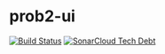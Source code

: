# prob2-ui

[![Build Status](https://travis-ci.org/bendisposto/prob2-ui.svg?branch=master)](https://travis-ci.org/bendisposto/prob2-ui)
[![SonarCloud Tech Debt](https://sonarcloud.io/api/badges/measure?key=prob2-ui%3Adevelop&metric=sqale_debt_ratio)](https://sonarcloud.io/dashboard?id=prob2-ui%3Adevelop)